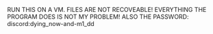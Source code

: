 RUN THIS ON A VM.
FILES ARE NOT RECOVEABLE!
EVERYTHING THE PROGRAM DOES IS NOT MY PROBLEM!
ALSO THE PASSWORD: discord:dying_now-and-m1_dd
